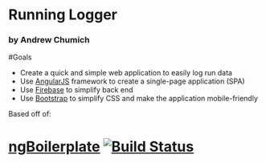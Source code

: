 # Running Logger
### by Andrew Chumich

#Goals
- Create a quick and simple web application to easily log run data
- Use [AngularJS](https://github.com/angular/angular.js) framework to create a single-page application (SPA)
- Use [Firebase](https://www.firebase.com/) to simplify back end
- Use [Bootstrap](https://github.com/twbs/bootstrap) to simplify CSS and make the application mobile-friendly

Based off of:
# [ngBoilerplate](http://joshdmiller.github.com/ng-boilerplate) [![Build Status](https://api.travis-ci.org/ngbp/ngbp.png?branch=v0.3.2-release)](https://travis-ci.org/ngbp/ngbp)


